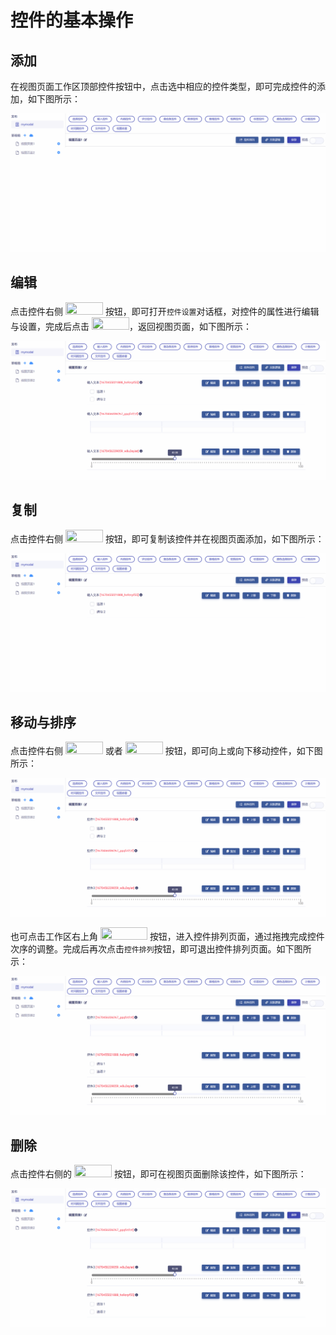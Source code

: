 # 控件的基本操作

## 添加

在视图页面工作区顶部控件按钮中，点击选中相应的控件类型，即可完成控件的添加，如下图所示：

![Matrix.OS](../../../../../media/os/tools/modelview/addcontrol.gif "添加控件")

## 编辑

点击控件右侧 <img src="./././././media/logo/editcontrol.png" width="60" height="20"> 按钮，即可打开`控件设置`对话框，对控件的属性进行编辑与设置，完成后点击 <img src="./././././media/logo/saveclose.png" width="60" height="20">，返回视图页面，如下图所示：

![Matrix.OS](../../../../../media/os/tools/modelview/editcontrol.gif "编辑设置控件属性")

## 复制

点击控件右侧 <img src="./././././media/logo/copycontrol.png" width="60" height="20"> 按钮，即可复制该控件并在视图页面添加，如下图所示：

![Matrix.OS](../../../../../media/os/tools/modelview/copycontrol.gif "复制控件")

## 移动与排序

点击控件右侧 <img src="./././././media/logo/moveup.png" width="60" height="20"> 或者 <img src="./././././media/logo/movedown.png" width="60" height="20"> 按钮，即可向上或向下移动控件，如下图所示：

![Matrix.OS](../../../../../media/os/tools/modelview/movecontrol.gif "移动控件")

也可点击工作区右上角 <img src="./././././media/logo/arrangecontrol.png" width="75" height="20"> 按钮，进入控件排列页面，通过拖拽完成控件次序的调整。完成后再次点击`控件排列`按钮，即可退出控件排列页面。如下图所示：

![Matrix.OS](../../../../../media/os/tools/modelview/arrangecontrol.gif "排列控件")

## 删除

点击控件右侧的 <img src="./././././media/logo/deletecontrol.png" width="60" height="20"> 按钮，即可在视图页面删除该控件，如下图所示：

![Matrix.OS](../../../../../media/os/tools/modelview/deletecontrol.gif "删除控件")


